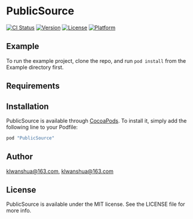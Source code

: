 # PublicSource

[![CI Status](http://img.shields.io/travis/klwanshua@163.com/PublicSource.svg?style=flat)](https://travis-ci.org/klwanshua@163.com/PublicSource)
[![Version](https://img.shields.io/cocoapods/v/PublicSource.svg?style=flat)](http://cocoapods.org/pods/PublicSource)
[![License](https://img.shields.io/cocoapods/l/PublicSource.svg?style=flat)](http://cocoapods.org/pods/PublicSource)
[![Platform](https://img.shields.io/cocoapods/p/PublicSource.svg?style=flat)](http://cocoapods.org/pods/PublicSource)

## Example

To run the example project, clone the repo, and run `pod install` from the Example directory first.

## Requirements

## Installation

PublicSource is available through [CocoaPods](http://cocoapods.org). To install
it, simply add the following line to your Podfile:

```ruby
pod "PublicSource"
```

## Author

klwanshua@163.com, klwanshua@163.com

## License

PublicSource is available under the MIT license. See the LICENSE file for more info.
